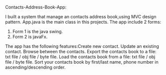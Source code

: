 Contacts-Address-Book-App:

I built a system that manage an contacts address book,using MVC design pattern.
App.java is the main class in this projects.
The app include 2 forms: 
1. Form 1 is the java swing.
2. Form 2 is javaFx.

The app has the following features:Create new contact.
Update an existing contact.
Browse between the contacts.
Export the contacts book to a file: txt file / obj file / byte file.
Load the contacts book from a file: txt file / obj file / byte file.
Sort your contacts book by first/last name, phone number in ascending/descending order.

